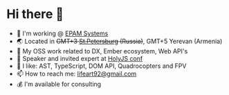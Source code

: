 # Hi there 👋

- 🧘 I'm working @ [EPAM Systems](https://epam.com/)
- :earth_asia: Located in ~~GMT+3 [St.Petersburg](https://youtu.be/SUff9wXxlfE?t=11) (Russia)~~, GMT+5 Yerevan (Armenia)
- 🔭 My OSS work related to DX, Ember ecosystem, Web API's
- :mega: Speaker and invited expert at [HolyJS conf](https://holyjs.ru/en/)
- 🌱 I like: AST, TypeScript, DOM API, Quadrocopters and FPV
- 📫 How to reach me: <a href="mailto:lifeart92@gmail.com">lifeart92@gmail.com</a>
- :moneybag: I'm available for consulting

<img src="https://github-readme-stats.vercel.app/api?username=lifeart&&show_icons=true" alt="" role="presentation" />

